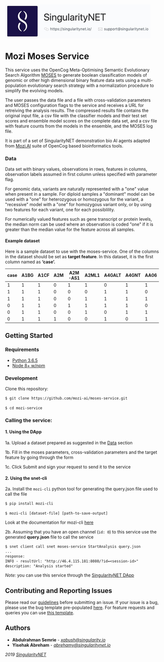 [issue-template]: ../../../../../issues/new?template=BUG_REPORT.md
[feature-template]: ../../../../../issues/new?template=FEATURE_REQUEST.md

![singnetlogo](../assets/singnet-logo.jpg?raw=true 'SingularityNET')

# Mozi Moses Service


This service uses the OpenCog Meta-Optimising Semantic Evolutionary Search Algorithm [MOSES](https://github.com/opencog/moses)
to generate boolean classification models of genomic or other high dimensional binary feature data sets using a multi-population evolutionary search strategy with a normalization procedure to simplify the evolving models.

The user passes the data file and a file with cross-validation parameters and MOSES configuration flags to the service and receives a URL for retreiving the analysis results.  The compressed results file contains the original input file, a csv file with the classifier models and their test set scores and ensemble model scores on the complete data set, and a csv file with feature counts from the models in the ensemble, and the MOSES log file.

It is part of a set of SingularityNET demonstration bio AI agents adapted from [Mozi.AI](https://mozi.ai) suite of OpenCog based bioinformatics tools.

### Data


Data set with binary values, observations in rows, features in columns, observation labels assumed in first column unless specified with parameter flag.

For genomic data, variants are naturally represented with a "one" value when present in a sample.  For diploid samples a "dominant" model can be used with a "one" for heterozygous or homozygous for the variant, a "recessive" model with a "one" for homozygous variant only, or by using two features for each variant, one for each possiblility.

For numerically valued features such as gene transcript or protein levels, the median norm can be used where an observation is coded "one" if it is greater than the median value for the feature across all samples.

#### Example dataset
Here is a sample dataset to use with the moses-service. One of the columns in the dataset should be set as **target feature**. In this dataset,  it is the first column named as **‘case’.**

| case | A1BG | A1CF | A2M | A2M-AS1 | A2ML1 | A4GALT | A4GNT | AA06 | AAAS |
|------|------|------|-----|---------|-------|--------|-------|------|------|
| 1    | 1    | 1    | 0   | 1       | 1     | 0      | 1     | 1    | 0    |
| 1    | 1    | 1    | 0   | 0       | 0     | 1      | 1     | 0    | 0    |
| 1    | 1    | 1    | 0   | 0       | 1     | 1      | 1     | 1    | 0    |
| 0    | 1    | 1    | 0   | 1       | 1     | 1      | 1     | 0    | 1    |
| 0    | 1    | 1    | 0   | 0       | 1     | 0      | 1     | 1    | 0    |
| 0    | 1    | 1    | 1   | 0       | 0     | 1      | 0     | 1    | 0    |


## Getting Started


### Requirements

- [Python 3.6.5](https://www.python.org/downloads/release/python-365/)
- [Node 8+ w/npm](https://nodejs.org/en/download/)



### Development

Clone this repository:

```
$ git clone https://github.com/mozi-ai/moses-service.git

$ cd mozi-service
```

### Calling the service:


#### 1. Using the DApp

1a. Upload a dataset prepared as suggested in the [Data](#data) section

1b. Fill in the moses parameters, cross-validation parameters and the target feature by going through the form

1c. Click Submit and sign your request to send it to the service


#### 2. Using the snet-cli

2a. Install the `mozi-cli` python tool for generating the query.json file used to call the file

```
$ pip install mozi-cli

$ mozi-cli [dataset-file] [path-to-save-output]
```
Look at the documentation for mozi-cli [here](https://github.com/mozi-ai/mozi-service-cli)


2b. Assuming that you have an open channel (`id: 0`) to this service use the generated **query.json** file to call the service

```
$ snet client call snet moses-service StartAnalysis query.json
...
response: 
INFO - resultUrl: "http://46.4.115.181:8080/?id=<session-id>"
description: "Analysis started"
```

*Note:* you can use this service through the [SingularityNET DApp](beta.singularitynet.io)


## Contributing and Reporting Issues

Please read our [guidelines](https://github.com/singnet/wiki/blob/master/guidelines/CONTRIBUTING.md#submitting-an-issue) before submitting an issue.
If your issue is a bug, please use the bug template pre-populated [here][issue-template].
For feature requests and queries you can use [this template][feature-template].

## Authors

* **Abdulrahman Semrie** - *xabush@singularity.io*
* **Yisehak Abreham** - *abrehamy@singularitynet.io* 

<i class="fa fa-copyright"/> 2019 [SingularityNET](https://www.singularitynet.io)
